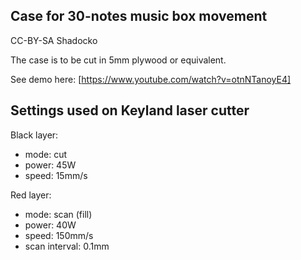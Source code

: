 ## Case for 30-notes music box movement

CC-BY-SA Shadocko

The case is to be cut in 5mm plywood or equivalent.

See demo here: [https://www.youtube.com/watch?v=otnNTanoyE4]

## Settings used on Keyland laser cutter

Black layer:
- mode: cut
- power: 45W
- speed: 15mm/s

Red layer:
- mode: scan (fill)
- power: 40W
- speed: 150mm/s
- scan interval: 0.1mm
